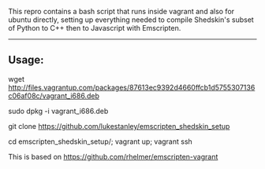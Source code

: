 This repro contains a bash script that runs inside vagrant and also for ubuntu directly, setting up everything needed to compile Shedskin's subset of Python to C++ then to Javascript with Emscripten.


---
Usage:
---

wget http://files.vagrantup.com/packages/87613ec9392d4660ffcb1d5755307136c06af08c/vagrant_i686.deb

sudo dpkg -i vagrant_i686.deb

git clone https://github.com/lukestanley/emscripten_shedskin_setup

cd emscripten_shedskin_setup/; vagrant up; vagrant ssh




This is based on https://github.com/rhelmer/emscripten-vagrant
